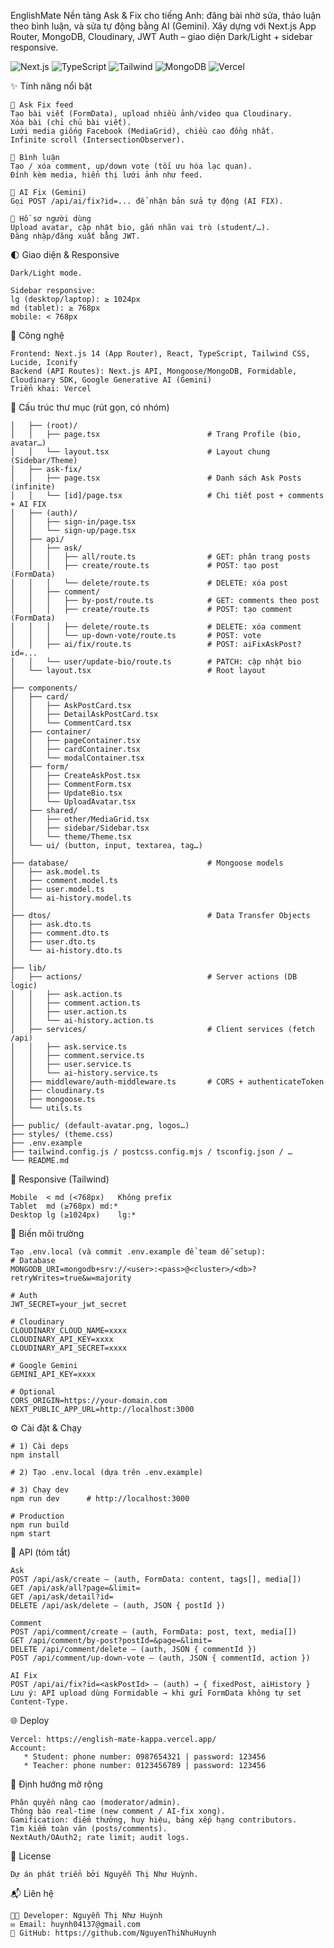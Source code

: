 EnglishMate
Nền tảng Ask & Fix cho tiếng Anh: đăng bài nhờ sửa, thảo luận theo bình luận, và sửa tự động bằng AI (Gemini).
Xây dựng với Next.js App Router, MongoDB, Cloudinary, JWT Auth – giao diện Dark/Light + sidebar responsive.

<p align="left"> <img alt="Next.js" src="https://img.shields.io/badge/Next.js-14-black?logo=next.js" /> <img alt="TypeScript" src="https://img.shields.io/badge/TypeScript-5-3178C6?logo=typescript&logoColor=white" /> <img alt="Tailwind" src="https://img.shields.io/badge/TailwindCSS-4-38B2AC?logo=tailwindcss&logoColor=white" /> <img alt="MongoDB" src="https://img.shields.io/badge/MongoDB-Atlas-47A248?logo=mongodb&logoColor=white" /> <img alt="Vercel" src="https://img.shields.io/badge/Deployed%20on-Vercel-000000?logo=vercel" /> </p>

✨ Tính năng nổi bật
```
📝 Ask Fix feed
Tạo bài viết (FormData), upload nhiều ảnh/video qua Cloudinary.
Xóa bài (chỉ chủ bài viết).
Lưới media giống Facebook (MediaGrid), chiều cao đồng nhất.
Infinite scroll (IntersectionObserver).

💬 Bình luận
Tạo / xóa comment, up/down vote (tối ưu hóa lạc quan).
Đính kèm media, hiển thị lưới ảnh như feed.

🤖 AI Fix (Gemini)
Gọi POST /api/ai/fix?id=... để nhận bản sửa tự động (AI FIX).

👤 Hồ sơ người dùng
Upload avatar, cập nhật bio, gắn nhãn vai trò (student/…).
Đăng nhập/đăng xuất bằng JWT.
```

🌓 Giao diện & Responsive
```
Dark/Light mode.

Sidebar responsive:
lg (desktop/laptop): ≥ 1024px
md (tablet): ≥ 768px
mobile: < 768px
```

🧩 Công nghệ
```
Frontend: Next.js 14 (App Router), React, TypeScript, Tailwind CSS, Lucide, Iconify
Backend (API Routes): Next.js API, Mongoose/MongoDB, Formidable, Cloudinary SDK, Google Generative AI (Gemini)
Triển khai: Vercel
```

📂 Cấu trúc thư mục (rút gọn, có nhóm)
```├── app/                                    # App Router: routes + layouts + API
│   ├── (root)/
│   │   ├── page.tsx                        # Trang Profile (bio, avatar…)
│   │   └── layout.tsx                      # Layout chung (Sidebar/Theme)
│   ├── ask-fix/
│   │   ├── page.tsx                        # Danh sách Ask Posts (infinite)
│   │   └── [id]/page.tsx                   # Chi tiết post + comments + AI FIX
│   ├── (auth)/
│   │   ├── sign-in/page.tsx
│   │   └── sign-up/page.tsx
│   ├── api/
│   │   ├── ask/
│   │   │   ├── all/route.ts                # GET: phân trang posts
│   │   │   ├── create/route.ts             # POST: tạo post (FormData)
│   │   │   └── delete/route.ts             # DELETE: xóa post
│   │   ├── comment/
│   │   │   ├── by-post/route.ts            # GET: comments theo post
│   │   │   ├── create/route.ts             # POST: tạo comment (FormData)
│   │   │   ├── delete/route.ts             # DELETE: xóa comment
│   │   │   └── up-down-vote/route.ts       # POST: vote
│   │   ├── ai/fix/route.ts                 # POST: aiFixAskPost?id=...
│   │   └── user/update-bio/route.ts        # PATCH: cập nhật bio
│   └── layout.tsx                          # Root layout
│
├── components/
│   ├── card/
│   │   ├── AskPostCard.tsx
│   │   ├── DetailAskPostCard.tsx
│   │   └── CommentCard.tsx
│   ├── container/
│   │   ├── pageContainer.tsx
│   │   ├── cardContainer.tsx
│   │   └── modalContainer.tsx
│   ├── form/
│   │   ├── CreateAskPost.tsx
│   │   ├── CommentForm.tsx
│   │   ├── UpdateBio.tsx
│   │   └── UploadAvatar.tsx
│   ├── shared/
│   │   ├── other/MediaGrid.tsx
│   │   ├── sidebar/Sidebar.tsx
│   │   └── theme/Theme.tsx
│   └── ui/ (button, input, textarea, tag…)
│
├── database/                               # Mongoose models
│   ├── ask.model.ts
│   ├── comment.model.ts
│   ├── user.model.ts
│   └── ai-history.model.ts
│
├── dtos/                                   # Data Transfer Objects
│   ├── ask.dto.ts
│   ├── comment.dto.ts
│   ├── user.dto.ts
│   └── ai-history.dto.ts
│
├── lib/
│   ├── actions/                            # Server actions (DB logic)
│   │   ├── ask.action.ts
│   │   ├── comment.action.ts
│   │   ├── user.action.ts
│   │   └── ai-history.action.ts
│   ├── services/                           # Client services (fetch /api)
│   │   ├── ask.service.ts
│   │   ├── comment.service.ts
│   │   ├── user.service.ts
│   │   └── ai-history.service.ts
│   ├── middleware/auth-middleware.ts       # CORS + authenticateToken
│   ├── cloudinary.ts
│   ├── mongoose.ts
│   └── utils.ts
│
├── public/ (default-avatar.png, logos…)
├── styles/ (theme.css)
├── .env.example                            
├── tailwind.config.js / postcss.config.mjs / tsconfig.json / …
└── README.md 
```

🧠 Responsive (Tailwind)
```
Mobile	< md (<768px)	Không prefix
Tablet	md (≥768px)	md:*
Desktop	lg (≥1024px)	lg:*
```

🔐 Biến môi trường
```
Tạo .env.local (và commit .env.example để team dễ setup):
# Database
MONGODB_URI=mongodb+srv://<user>:<pass>@<cluster>/<db>?retryWrites=true&w=majority

# Auth
JWT_SECRET=your_jwt_secret

# Cloudinary
CLOUDINARY_CLOUD_NAME=xxxx
CLOUDINARY_API_KEY=xxxx
CLOUDINARY_API_SECRET=xxxx

# Google Gemini
GEMINI_API_KEY=xxxx

# Optional
CORS_ORIGIN=https://your-domain.com
NEXT_PUBLIC_APP_URL=http://localhost:3000
```

⚙️ Cài đặt & Chạy
```
# 1) Cài deps
npm install

# 2) Tạo .env.local (dựa trên .env.example)

# 3) Chạy dev
npm run dev      # http://localhost:3000

# Production
npm run build
npm start
```

🔌 API (tóm tắt)
```
Ask
POST /api/ask/create — (auth, FormData: content, tags[], media[])
GET /api/ask/all?page=&limit=
GET /api/ask/detail?id=
DELETE /api/ask/delete — (auth, JSON { postId })

Comment
POST /api/comment/create — (auth, FormData: post, text, media[])
GET /api/comment/by-post?postId=&page=&limit=
DELETE /api/comment/delete — (auth, JSON { commentId })
POST /api/comment/up-down-vote — (auth, JSON { commentId, action })

AI Fix
POST /api/ai/fix?id=<askPostId> — (auth) → { fixedPost, aiHistory }
Lưu ý: API upload dùng Formidable → khi gửi FormData không tự set Content-Type.
```

🌐 Deploy
```
Vercel: https://english-mate-kappa.vercel.app/
Account:
   * Student: phone number: 0987654321 | password: 123456
   * Teacher: phone number: 0123456789 | password: 123456
```

🔮 Định hướng mở rộng
```
Phân quyền nâng cao (moderator/admin).
Thông báo real-time (new comment / AI-fix xong).
Gamification: điểm thưởng, huy hiệu, bảng xếp hạng contributors.
Tìm kiếm toàn văn (posts/comments).
NextAuth/OAuth2; rate limit; audit logs.
```

📄 License
```
Dự án phát triển bởi Nguyễn Thị Như Huỳnh.
```

📬 Liên hệ
```
👩‍💻 Developer: Nguyễn Thị Như Huỳnh
✉️ Email: huynh04137@gmail.com
🐙 GitHub: https://github.com/NguyenThiNhuHuynh
```
